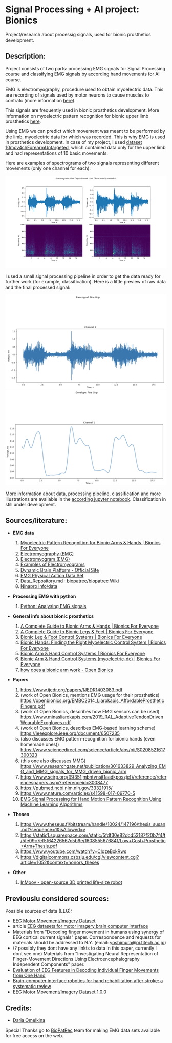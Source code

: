 # Signal Processing + AI project: Bionics
Project/research about processig signals, used for bionic prosthetics development.

## Description:
Project consists of two parts: processing EMG signals for Signal Processing course and classifying EMG signals by according hand movements for AI course.

EMG is electromyography, procedure used to obtain myoelectric data. This are recording of signals used by motor neurons to cause muscles to contratc (more information [here](https://www.mayoclinic.org/tests-procedures/emg/about/pac-20393913)).

This signals are frequently used in bionic prosthetics development. More information on myoelectric pattern recognition for bionic upper limb prosthetics [here](https://bionicsforeveryone.com/myoelectric-pattern-recognition-bionic-arms-hands/).

Using EMG we can predict which movement was meant to be performed by the limb, myoelectric data for which was recorded. This is why EMG is used in prosthetics development. In case of my project, I used [dataset 10mov4chForearmUntargeted](https://github.com/biopatrec/biopatrec/wiki/Data_Repository.md), which contained data only for the upper limb and had representations of 10 basic movements.

Here are examples of spectrograms of two signals representing different movements (only one channel for each):

![two spectrograms](images/spectrograms.png)

I used a small signal processing pipeline in order to get the data ready for further work (for example, classification).
Here is a little preview of raw data and the final processed signal:

![raw signal](images/raw.png)
![processed signal](images/final.png)

More information about data, processing pipeline, classification and more illustrations are available in the [according jupyter notebook](src/EMG_processing.ipynb). Classification in still under development.

## Sources/literature:
* **EMG data**
	1. [Myoelectric Pattern Recognition for Bionic Arms & Hands | Bionics For Everyone](https://bionicsforeveryone.com/myoelectric-pattern-recognition-bionic-arms-hands/)
	1. [Electromyography (EMG)](https://www.mayoclinic.org/tests-procedures/emg/about/pac-20393913)
	1. [Electromyogram (EMG)](https://archive.physionet.org/mimic2/Signals_Class/emg.shtml)
	1. [Examples of Electromyograms](https://physionet.org/content/emgdb/1.0.0/)
	1. [Dynamic Brain Platform - Official Site](https://dynamicbrain.neuroinf.jp/database/item/id/EMG101)
	1. [EMG Physical Action Data Set](https://archive.ics.uci.edu/ml/datasets/EMG+Physical+Action+Data+Set)
	1. [Data_Repository.md · biopatrec/biopatrec Wiki](https://github.com/biopatrec/biopatrec/wiki/Data_Repository.md)
	1. [Ninapro info/data](http://ninapro.hevs.ch/)
    
* **Processing EMG with python**
	1. [Python: Analysing EMG signals ](https://scientificallysound.org/2016/08/11/python-analysing-emg-signals-part-1/) 
    
* **General info about bionic prosthetics**
	1. [A Complete Guide to Bionic Arms & Hands | Bionics For Everyone](https://bionicsforeveryone.com/bionic-arms-hands/#bionic-hands-function)
	1. [A Complete Guide to Bionic Legs & Feet | Bionics For Everyone](https://bionicsforeveryone.com/bionic-legs-feet/)
	1. [Bionic Leg & Foot Control Systems | Bionics For Everyone](https://bionicsforeveryone.com/bionic-leg-foot-control-systems/)
	1. [Bionic Hands: Finding the Right Myoelectric Control System | Bionics For Everyone](https://bionicsforeveryone.com/bionic-hands-finding-the-right-myoelectric-control-system/)
	1. [Bionic Arm & Hand Control Systems | Bionics For Everyone](https://bionicsforeveryone.com/bionic-arm-hand-control-systems/)
	1. [Bionic Arm & Hand Control Systems (myoelectric-dc) | Bionics For Everyone](https://bionicsforeveryone.com/bionic-arm-hand-control-systems/#myoelectric-dc)
	1. [how does a bionic arm work - Open Bionics](https://openbionics.com/how-does-a-bionic-arm-work/)

* **Papers**
	1. https://www.ijedr.org/papers/IJEDR1403083.pdf
	1. (work of Open Bionics, mentions EMG usage for their prosthetics) https://openbionics.org/EMBC2014_Liarokapis_AffordableProstheticFingers.pdf
	1. (work of Open Bionics, describes how EMG sensors can be used) https://www.minasliarokapis.com/2019_RAL_AdaptiveTendonDrivenWearableExogloves.pdf
	1. (work of Open Bionics, describes EMG-based learning scheme) https://ieeexplore.ieee.org/document/6507235
	1. (also discusses EMG pattern-recognition for bionic hands (even homemade ones)) https://www.sciencedirect.com/science/article/abs/pii/S0208521617300323
	1. (this one also discusses MMG) https://www.researchgate.net/publication/301633829_Analyzing_EMG_and_MMG_signals_for_MMG_driven_bionic_arm
	1. https://www.scirp.org/(S(351jmbntvnsjt1aadkposzje))/reference/referencespapers.aspx?referenceid=3008477
	1. https://pubmed.ncbi.nlm.nih.gov/33321915/
	1. https://www.nature.com/articles/s41598-017-09770-5
	1. [EMG Signal Processing for Hand Motion Pattern Recognition Using Machine Learning Algorithms](https://www.scientificarchives.com/admin/assets/articles/pdf/emg-signal-processing-for-hand-motion-pattern-recognition-using-machine-learning-algorithms-20200622090632.pdf)

* **Theses**
	1. https://www.theseus.fi/bitstream/handle/10024/147196/thesis_susan.pdf?sequence=1&isAllowed=y
	1. https://static1.squarespace.com/static/5fdf30e82dcd53187f20b7f4/t/5fe09c7ef5f64226567c5b9e/1608555676841/Low+Cost+Prosthetic+Arm+Thesis.pdf
	1. https://www.youtube.com/watch?v=CIqzeBxkRws
	1. https://digitalcommons.csbsju.edu/cgi/viewcontent.cgi?article=1052&context=honors_theses
* **Other**
	1. [InMoov - open-source 3D printed life-size robot](https://inmoov.fr/)


## Previouslu considered sources:
Possible sources of data (EEG):
 * [EEG Motor Movement/Imagery Dataset](https://archive.physionet.org/pn4/eegmmidb/)
 * article [EEG datasets for motor imagery brain computer interface](https://www.researchgate.net/publication/316690456_EEG_datasets_for_motor_imagery_brain_computer_interface)
 * Materials from "Decoding finger movement in humans using synergy of EEG cortical current signals" paper. Correspondence and requests for materials should be addressed to N.Y. (email: yoshimura@pi.titech.ac.jp) 
 * (? possibly they dont have any linkts to data in this paper, currently I dont see one) Materials from "Investigating Neural Representation of Finger-Movement Directions Using Electroencephalography Independent Components" paper.
 * [Evaluation of EEG Features in Decoding Individual Finger Movements from One Hand](https://www.hindawi.com/journals/cmmm/2013/243257/)
 * [Brain–computer interface robotics for hand rehabilitation after stroke: a systematic review](https://jneuroengrehab.biomedcentral.com/articles/10.1186/s12984-021-00820-8)
 * [EEG Motor Movement/Imagery Dataset 1.0.0](https://physionet.org/content/eegmmidb/1.0.0/S032/S032R13.edf)

## Credits:
* [Daria Omelkina](https://github.com/dariaomelkina)

Special Thanks go to [BioPatRec](https://github.com/biopatrec/biopatrec/wiki/BioPatRec.md) team for making EMG data sets available for free access on the web.